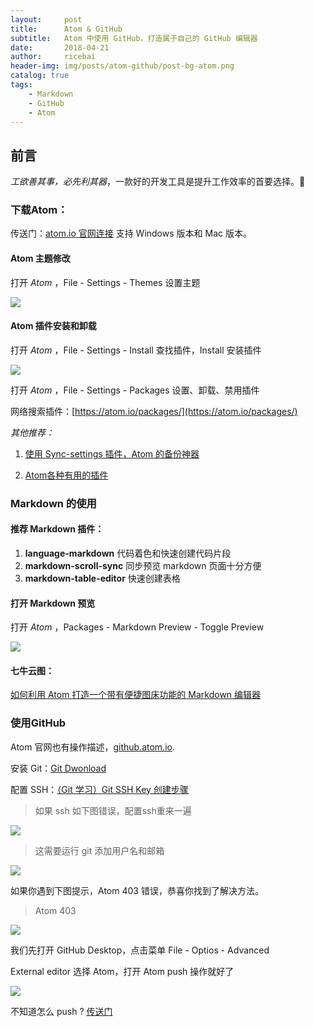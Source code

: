 ```yaml
---
layout:     post
title:      Atom & GitHub
subtitle:   Atom 中使用 GitHub，打造属于自己的 GitHub 编辑器
date:       2018-04-21
author:     ricebai
header-img: img/posts/atom-github/post-bg-atom.png
catalog: true
tags:
    - Markdown
    - GitHub
    - Atom
---
```



## 前言

*工欲善其事，必先利其器*，一款好的开发工具是提升工作效率的首要选择。🙊

### 下载Atom：

传送门：[atom.io 官网连接](https://atom.io) 支持 Windows 版本和 Mac 版本。

#### Atom 主题修改

打开 *Atom* ，File - Settings - Themes 设置主题

<img src="https://ricebai.github.io/img/posts/atom-github/settings-themes.jpg" />

#### Atom 插件安装和卸载

打开 *Atom* ，File - Settings - Install 查找插件，Install 安装插件

<img src="https://ricebai.github.io/img/posts/atom-github/settings-install.jpg" />

打开 *Atom* ，File - Settings - Packages 设置、卸载、禁用插件

网络搜索插件：[https://atom.io/packages/](https://atom.io/packages/)

*其他推荐：*

1.  [使用 Sync-settings 插件，Atom 的备份神器](https://ricebai.github.io/2018/04/22/Atom-Sync)

2.  [Atom各种有用的插件](https://www.jianshu.com/p/041d3d5f3997)

### Markdown 的使用

#### 推荐 Markdown 插件：

1. **language-markdown** 代码着色和快速创建代码片段
2. **markdown-scroll-sync** 同步预览 markdown 页面十分方便
3. **markdown-table-editor** 快速创建表格

#### 打开 Markdown 预览

打开 *Atom* ，Packages - Markdown Preview - Toggle Preview

<img src="https://ricebai.github.io/img/posts/atom-github/markdown-view.jpg" />

#### 七牛云图：

[如何利用 Atom 打造一个带有便捷图床功能的 Markdown 编辑器](https://www.jianshu.com/p/af4d34d39797)


### 使用GitHub
<a id="atom"></a>
Atom 官网也有操作描述，[github.atom.io](https://github.atom.io/).


安装 Git：[Git Dwonload](https://git-scm.com/downloads)

配置 SSH：[（Git 学习）Git SSH Key 创建步骤](https://segmentfault.com/a/1190000009567424)

> 如果 ssh 如下图错误，配置ssh重来一遍

<img src="https://ricebai.github.io/img/posts/atom-github/git-ssh-error.jpg" />

> 这需要运行 git 添加用户名和邮箱

<img src="https://ricebai.github.io/img/posts/atom-github/atom-act.jpg" />

如果你遇到下图提示，Atom 403 错误，恭喜你找到了解决方法。


> Atom 403

<img src="https://ricebai.github.io/img/posts/atom-github/atom-403.jpg" />

我们先打开 GitHub Desktop，点击菜单 File - Optios - Advanced

External editor 选择 Atom，打开 Atom push 操作就好了

<img src="https://ricebai.github.io/img/posts/atom-github/advanced.jpg" />

不知道怎么 push ? [传送门](#atom)

